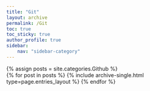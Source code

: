 ```yaml
---
title: "Git"
layout: archive
permalink: /Git
toc: true
toc_sticky: true
author_profile: true
sidebar:
    nav: "sidebar-category"
---
```



{% assign posts = site.categories.Github %}  
{% for post in posts %} {% include archive-single.html type=page.entries_layout %} {% endfor %}